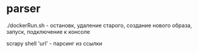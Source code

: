 # parser

./dockerRun.sh - остановк, удаление старого, создание нового образа, запуск, подключение к консоле


scrapy shell 'url' - парсинг из ссылки